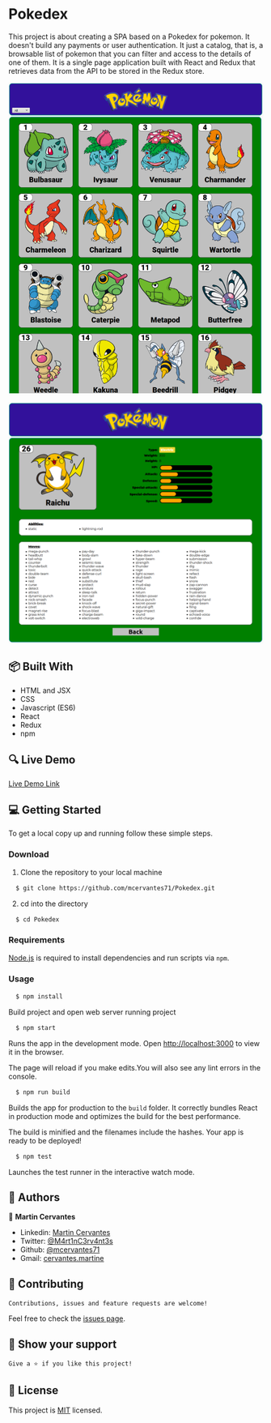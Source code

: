 # Pokedex

This project is about creating a SPA based on a Pokedex for pokemon. It doesn't build any payments or user authentication. It just a catalog, that is, a browsable list of pokemon that you can filter and access to the details of one of them. It is a single page application built with React and Redux that retrieves data from the API to be stored in the Redux store.

![screenshot](./Screenshot.png)

![screenshot](./Screenshot1.png)

## :package: Built With

- HTML and JSX
- CSS
- Javascript (ES6)
- React
- Redux
- npm

## :mag: Live Demo

[Live Demo Link](https://pokedex-react-project1.netlify.app/)

## :computer: Getting Started

To get a local copy up and running follow these simple steps.


### Download

1) Clone the repository to your local machine

```sh
  $ git clone https://github.com/mcervantes71/Pokedex.git
```

2) cd into the directory

```sh
  $ cd Pokedex
```

### Requirements

[Node.js](https://nodejs.org) is required to install dependencies and run scripts via `npm`.

### Usage

```sh
  $ npm install
```

Build project and open web server running project

```sh
  $ npm start
```

Runs the app in the development mode. Open [http://localhost:3000](http://localhost:3000) to view it in the browser.

The page will reload if you make edits.You will also see any lint errors in the console.

```sh
  $ npm run build
```

Builds the app for production to the `build` folder. It correctly bundles React in production mode and optimizes the build for the best performance.

The build is minified and the filenames include the hashes. Your app is ready to be deployed!

```sh
  $ npm test
```

Launches the test runner in the interactive watch mode.


## :busts_in_silhouette: Authors

👤 **Martin Cervantes**

- Linkedin: [Martin Cervantes](https://www.linkedin.com/in/cervantesmartin/)
- Twitter: [@M4rt1nC3rv4nt3s](https://twitter.com/M4rt1nC3rv4nt3s)
- Github: [@mcervantes71](https://github.com/mcervantes71)
- Gmail: [cervantes.martine](mailto:cervantes.martine@gmail.com)

## 🤝 Contributing

    Contributions, issues and feature requests are welcome!

Feel free to check the [issues page](../../issues).

## :star2: Show your support

    Give a ⭐️ if you like this project!

## 📝 License

This project is [MIT](lic.url) licensed.
